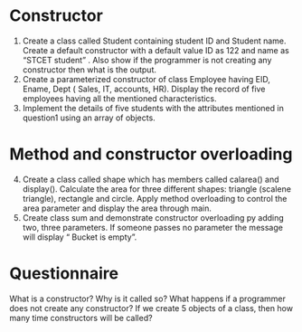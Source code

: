# Constructor
1. Create a class called Student containing student ID and Student name. Create a default constructor with a default value ID as 122 and name as “STCET student” . Also show if the programmer is not creating any constructor then what is the output.
2. Create a parameterized constructor of class Employee having EID, Ename, Dept ( Sales, IT, accounts, HR). Display the record of five employees having all the mentioned characteristics.
3. Implement the details of five students with the attributes mentioned in question1 using an array of objects.
# Method and constructor overloading
4. Create a class called shape which has members called calarea() and display(). Calculate the area for three different shapes: triangle (scalene triangle), rectangle and circle. Apply method overloading to control the area parameter and display the area through main.
5. Create class sum and demonstrate constructor overloading py adding two, three parameters. If someone passes no parameter the message will display “ Bucket is empty”.
# Questionnaire
What is a constructor? Why is it called so?
What happens if a programmer does not create any constructor?
If we create 5 objects of a class, then how many time constructors will be called?
